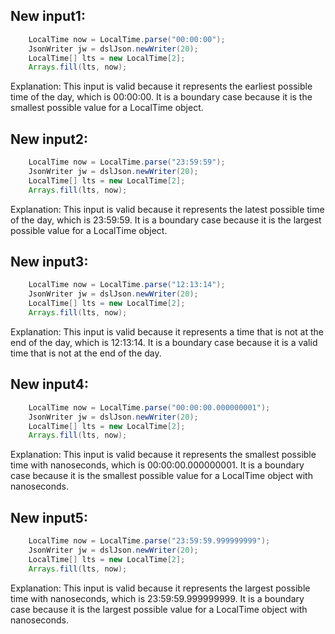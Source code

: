 ## New input1:
```java
    LocalTime now = LocalTime.parse("00:00:00");
    JsonWriter jw = dslJson.newWriter(20);
    LocalTime[] lts = new LocalTime[2];
    Arrays.fill(lts, now);
```
Explanation: This input is valid because it represents the earliest possible time of the day, which is 00:00:00. It is a boundary case because it is the smallest possible value for a LocalTime object.

## New input2:
```java
    LocalTime now = LocalTime.parse("23:59:59");
    JsonWriter jw = dslJson.newWriter(20);
    LocalTime[] lts = new LocalTime[2];
    Arrays.fill(lts, now);
```
Explanation: This input is valid because it represents the latest possible time of the day, which is 23:59:59. It is a boundary case because it is the largest possible value for a LocalTime object.

## New input3:
```java
    LocalTime now = LocalTime.parse("12:13:14");
    JsonWriter jw = dslJson.newWriter(20);
    LocalTime[] lts = new LocalTime[2];
    Arrays.fill(lts, now);
```
Explanation: This input is valid because it represents a time that is not at the end of the day, which is 12:13:14. It is a boundary case because it is a valid time that is not at the end of the day.

## New input4:
```java
    LocalTime now = LocalTime.parse("00:00:00.000000001");
    JsonWriter jw = dslJson.newWriter(20);
    LocalTime[] lts = new LocalTime[2];
    Arrays.fill(lts, now);
```
Explanation: This input is valid because it represents the smallest possible time with nanoseconds, which is 00:00:00.000000001. It is a boundary case because it is the smallest possible value for a LocalTime object with nanoseconds.

## New input5:
```java
    LocalTime now = LocalTime.parse("23:59:59.999999999");
    JsonWriter jw = dslJson.newWriter(20);
    LocalTime[] lts = new LocalTime[2];
    Arrays.fill(lts, now);
```
Explanation: This input is valid because it represents the largest possible time with nanoseconds, which is 23:59:59.999999999. It is a boundary case because it is the largest possible value for a LocalTime object with nanoseconds.
